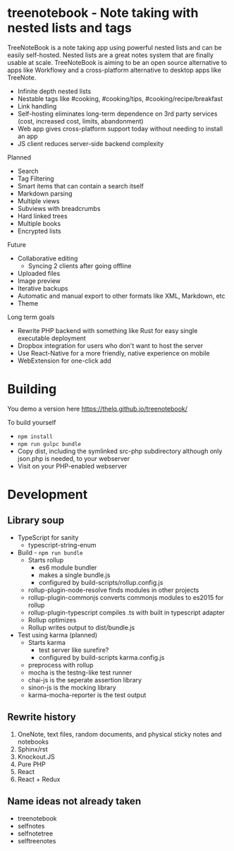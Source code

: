 # treenotebook - Note taking with nested lists and tags

TreeNoteBook is a note taking app using powerful nested lists and can be easily self-hosted. Nested lists are a great notes system that are finally usable at scale. TreeNoteBook is aiming to be an open source alternative to apps like Workflowy and a cross-platform alternative to desktop apps like TreeNote.

* Infinite depth nested lists
* Nestable tags like #cooking, #cooking/tips, #cooking/recipe/breakfast
* Link handling
* Self-hosting eliminates long-term dependence on 3rd party services (cost, increased cost, limits, abandonment)
* Web app gives cross-platform support today without needing to install an app
* JS client reduces server-side backend complexity

Planned

* Search
* Tag Filtering
* Smart items that can contain a search itself
* Markdown parsing
* Multiple views
* Subviews with breadcrumbs
* Hard linked trees
* Multiple books
* Encrypted lists

Future

* Collaborative editing
  * Syncing 2 clients after going offline
* Uploaded files
* Image preview
* Iterative backups
* Automatic and manual export to other formats like XML, Markdown, etc
* Theme

Long term goals

* Rewrite PHP backend with something like Rust for easy single executable deployment
* Dropbox integration for users who don't want to host the server
* Use React-Native for a more friendly, native experience on mobile
* WebExtension for one-click add

# Building

You demo a version here https://thelq.github.io/treenotebook/

To build yourself

* `npm install`
* `npm run gulpc bundle`
* Copy dist, including the symlinked src-php subdirectory although only json.php is needed, to your webserver
* Visit on your PHP-enabled webserver

# Development

## Library soup

* TypeScript for sanity
  *  typescript-string-enum
* Build - `npm run bundle`
    * Starts rollup
        * es6 module bundler
        * makes a single bundle.js
        * configured by build-scripts/rollup.config.js
    * rollup-plugin-node-resolve finds modules in other projects
    * rollup-plugin-commonjs converts commonjs modules to es2015 for rollup
    * rollup-plugin-typescript compiles .ts with built in typescript adapter
    * Rollup optimizes
    * Rollup writes output to dist/bundle.js
* Test using karma (planned)
    * Starts karma
        * test server like surefire?
        * configured by build-scripts karma.config.js
    * preprocess with rollup
    * mocha is the testng-like test runner
    * chai-js is the seperate assertion library
    * sinon-js is the mocking library
    * karma-mocha-reporter is the test output

## Rewrite history

1. OneNote, text files, random documents, and physical sticky notes and notebooks
1. Sphinx/rst
1. Knockout.JS
1. Pure PHP
1. React
1. React + Redux

## Name ideas not already taken

* treenotebook
* selfnotes
* selfnotetree
* selftreenotes